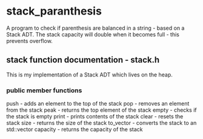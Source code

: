 # stack_paranthesis
A program to check if parenthesis are balanced in a string - based on a Stack ADT. The stack capacity will double when it becomes full - this prevents overflow. 
## stack function documentation - stack.h
This is my implementation of a Stack  ADT which lives on the heap. 
### public member functions
push - adds an element to the top of the stack
pop - removes an element from the stack
peak - returns the top element of the stack
empty - checks if the stack is empty
print - prints contents of the stack
clear - resets the stack
size - returns the size of the stack
to_vector - converts the stack to an std::vector
capacity - returns the capacity of the stack 
